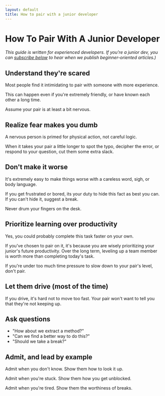 ```yaml
---
layout: default
title: How to pair with a junior developer
---
```


# How To Pair With A Junior Developer

<div class="border-t-4 border-indigo-dark w-24 mt-4 mb-8"></div>

_This guide is written for experienced developers. If you're a junior dev, you can [subscribe below](#subscribe) to hear when we publish beginner-oriented articles.)_

## Understand they're scared

Most people find it intimidating to pair with someone with more experience. 

This can happen even if you're extremely friendly, or have known each other a long time.

Assume your pair is at least a bit nervous.


## Realize fear makes you dumb

A nervous person is primed for physical action, not careful logic.

When it takes your pair a little longer to spot the typo, decipher the error, or respond to your question, cut them some extra slack.


## Don't make it worse

It's extremely easy to make things worse with a careless word, sigh, or body language.

If you get frustrated or bored, its your duty to hide this fact as best you can. If you can't hide it, suggest a break.

Never drum your fingers on the desk.


## Prioritize learning over productivity

Yes, you could probably complete this task faster on your own.

If you've chosen to pair on it, it's because you are wisely prioritizing your junior's future productivity. Over the long term, leveling up a team member is worth more than completing today's task.  

If you're under too much time pressure to slow down to your pair's level, don't pair.


## Let them drive (most of the time)

If you drive, it's hard not to move too fast. Your pair won't want to tell you that they're not keeping up.


## Ask questions

* "How about we extract a method?"
* "Can we find a better way to do this?"
* "Should we take a break?"


## Admit, and lead by example

Admit when you don't know. Show them how to look it up.

Admit when you're stuck. Show them how you get unblocked.

Admit when you're tired. Show them the worthiness of breaks.



